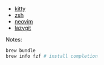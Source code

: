 - [kitty](https://github.com/kovidgoyal/kitty)
- [zsh](https://github.com/zsh-users/zsh)
- [neovim](https://github.com/neovim/neovim)
- [lazygit](https://github.com/jesseduffield/lazygit)

Notes:
```bash
brew bundle
brew info fzf # install completion
```
